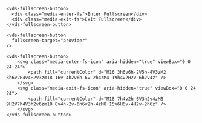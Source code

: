 <script>
import Docs from './_Docs.md';
</script>

<Docs>

```html:copy:slot=usage
<vds-fullscreen-button>
  <div class="media-enter-fs">Enter Fullscreen</div>
  <div class="media-exit-fs">Exit Fullscreen</div>
</vds-fullscreen-button>
```

```html:copy-highlight{2}:slot=fullscreen-target
<vds-fullscreen-button
  fullscreen-target="provider"
/>
```

```html:copy:slot=styling
<vds-fullscreen-button>
	<svg class="media-enter-fs-icon" aria-hidden="true" viewBox="0 0 24 24">
		<path fill="currentColor" d="M16 3h6v6h-2V5h-4V3zM2 3h6v2H4v4H2V3zm18 16v-4h2v6h-6v-2h4zM4 19h4v2H2v-6h2v4z" />
	</svg>
	<svg class="media-exit-fs-icon" aria-hidden="true" viewBox="0 0 24 24">
		<path fill="currentColor" d="M18 7h4v2h-6V3h2v4zM8 9H2V7h4V3h2v6zm10 8v4h-2v-6h6v2h-4zM8 15v6H6v-4H2v-2h6z" />
	</svg>
</vds-fullscreen-button>
```

</Docs>
